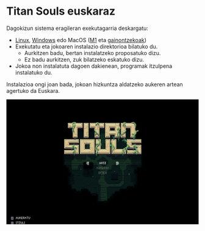 # Titan Souls euskaraz

Dagokizun sistema eragileran exekutagarria deskargatu:

* [Linux](./instalatzailea/titan_souls_euskaraz_linux), [Windows](./instalatzailea/titan_souls_euskaraz.exe) edo MacOS ([M1](./instalatzailea/titan_souls_euskaraz_macos_m1) eta [gainontzekoak](./instalatzailea/titan_souls_euskaraz_macos))
* Exekutatu eta jokoaren instalazio direktorioa bilatuko du.
  * Aurkitzen badu, bertan instalatzeko proposatuko dizu.
  * Ez badu aurkitzen, zuk bilatzeko eskatuko dizu.
* Jokoa non instalatuta dagoen dakienean, programak itzulpena instalatuko du.

Instalazioa ongi joan bada, jokoan hizkuntza aldatzeko aukeren artean agertuko da Euskara.

![](irudiak/menua.png)